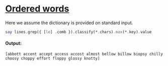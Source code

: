 [1]: https://rosettacode.org/wiki/Ordered_words

# [Ordered words][1]

Here we assume the dictionary is provided on standard input.

```raku
say lines.grep({ [le] .comb }).classify(*.chars).max(*.key).value
```

#### Output:
```
[abbott accent accept access accost almost bellow billow biopsy chilly choosy choppy effort floppy glossy knotty]
```